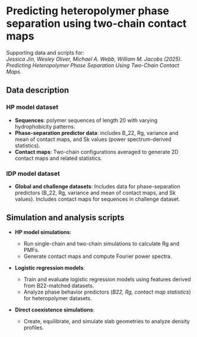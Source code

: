 # Predicting heteropolymer phase separation using two-chain contact maps

Supporting data and scripts for:  
*Jessica Jin, Wesley Oliver, Michael A. Webb, William M. Jacobs (2025).*  
*Predicting Heteropolymer Phase Separation Using Two-Chain Contact Maps.*

## Data description

### HP model dataset
- **Sequences**: polymer sequences of length 20 with varying hydrophobicity patterns.
- **Phase-separation predictor data**: includes B_22, Rg, variance and mean of contact maps, and Sk values (power spectrum-derived statistics).
- **Contact maps**: Two-chain configurations averaged to generate 2D contact maps and related statistics.

### IDP model dataset
- **Global and challenge datasets**: Includes data for phase-separation predictors (B_22, Rg, variance and mean of contact maps, and Sk values). Includes contact maps for sequences in challenge dataset.

## Simulation and analysis scripts

- **HP model simulations**:
  - Run single-chain and two-chain simulations to calculate Rg and PMFs.
  - Generate contact maps and compute Fourier power spectra.

- **Logistic regression models**:
  - Train and evaluate logistic regression models using features derived from B22-matched datasets.
  - Analyze phase behavior predictors (*B22, Rg, contact map statistics*) for heteropolymer datasets.

- **Direct coexistence simulations**:
  - Create, equilibrate, and simulate slab geometries to analyze density profiles.
